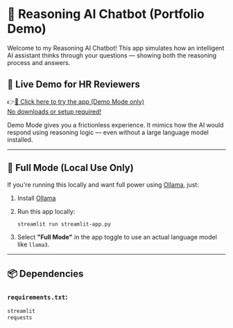# 🤖 Reasoning AI Chatbot (Portfolio Demo)

Welcome to my Reasoning AI Chatbot! This app simulates how an intelligent AI assistant thinks through your questions — showing both the reasoning process and answers.

## 🚀 Live Demo for HR Reviewers

👉<a href="https://my-portfolio-reasoning-ai.streamlit.app" target="_blank">🚀 Click here to try the app (Demo Mode only)<br>No downloads or setup required!</a>

Demo Mode gives you a frictionless experience. It mimics how the AI would respond using reasoning logic — even without a large language model installed.

---

## 🧠 Full Mode (Local Use Only)

If you're running this locally and want full power using [Ollama](https://ollama.com), just:

1. Install [Ollama](https://ollama.com/download)
2. Run this app locally:
    ```bash
    streamlit run streamlit-app.py
    ```

3. Select **"Full Mode"** in the app toggle to use an actual language model like `llama3`.

---

## 📦 Dependencies

### `requirements.txt`:
```txt
streamlit
requests
